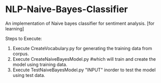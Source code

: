 # NLP-Naive-Bayes-Classifier
An implementation of Naive bayes classifier for sentiment analysis. [for learning]

Steps to Execute:
1. Execute CreateVocabulary.py for generating the training data from corpus. 
2. Execute CreateNaiveBayesModel.py #which will train and create the model using training data.
2. Execute TestNaiveBayesModel.py "INPUT" inorder to test the model using test data.

